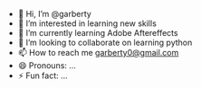 - 👋 Hi, I’m @garberty
- 👀 I’m interested in learning new skills 
- 🌱 I’m currently learning Adobe Aftereffects
- 💞️ I’m looking to collaborate on learning python 
- 📫 How to reach me garberty0@gmail.com
- 😄 Pronouns: ...
- ⚡ Fun fact: ...

<!---
garberty/garberty is a ✨ special ✨ repository because its `README.md` (this file) appears on your GitHub profile.
You can click the Preview link to take a look at your changes.
--->
